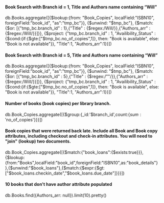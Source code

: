 #### Book Search with Branch id = 1, Title and Authors name containing “Will”
db.Books.aggregate([{$lookup:{from: "Book_Copies", localField:"ISBN10", foreignField:"book_id", "as":"tmp_bc"}}, {$unwind: "$tmp_bc"}, {$match: {$or: [{"tmp_bc.branch_id" : 1},{"Title" : {$regex:/Will/}},{"Authors_arr" : {$regex:/Will/}}]}}, {$project: {"tmp_bc.branch_id" : 1, "Availibility_Status" : {$cond:{if:{$gte:["$tmp_bc.no_of_copies",1]}, then: "Book is available", else: "Book is not available"}}, "Title":1, "Authors_arr":1}}])

#### Book Search with Branch id = 5, Title and Authors name containing “Will”
db.Books.aggregate([{$lookup:{from: "Book_Copies", localField:"ISBN10", foreignField:"book_id", "as":"tmp_bc"}}, {$unwind: "$tmp_bc"}, {$match: {$or: [{"tmp_bc.branch_id" : 5},{"Title" : {$regex:/""/}},{"Authors_arr" : {$regex:/Will/}}]}}, {$project: {"tmp_bc.branch_id" : 1, "Availibility_Status" : {$cond:{if:{$gte:["$tmp_bc.no_of_copies",1]}, then: "Book is available", else: "Book is not available"}}, "Title":1, "Authors_arr":1}}])

#### Number of books (book copies) per library branch.
db.Book_Copies.aggregate([{$group:{_id:'$branch_id',count:{$sum:'$no_of_copies'}}}])

#### Book copies that were returned back late. Include all Book and Book copy attributes, including checkout and check-in attributes. You will need to "join" (lookup) two documents. 
db.Book_Copies.aggregate([{$match:{"book_loans":{$exists:true}}},{$lookup:{from:"Books",localField:"book_id",foreignField:"ISBN10",as:"book_details"}},{$unwind:"$book_loans"},{$match:{$expr:{$gt:["$book_loans.checkin_date","$book_loans.due_date"]}}}])

#### 10 books that don't have author attribute populated
db.Books.find({Authors_arr: null}).limit(10).pretty()
